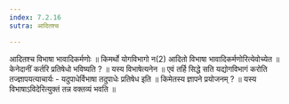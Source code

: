 ```yaml
---
index: 7.2.16
sutra: आदितश्च

---
```

 आदितश्च विभाषा भावादिकर्मणोः ॥ किमर्थो योगविभागो न(2) आदितो विभाषा भावादिकर्मणोरित्येवोच्येत ॥ केनेदानीं कर्तरि प्रतिषेधो भविष्यति ? ॥ यस्य विभाषेत्यनेन ॥ एवं तर्हि सिद्धे सति यद्योगविभागं करोति तज्ज्ञापयत्याचार्यः  -  यदुपाधेर्विभाषा तदुपाधेः प्रतिषेध इति ॥ किमेतस्य ज्ञापने प्रयोजनम् ? ॥ यस्य विभाषाऽविदेरित्युक्तं तन्न वक्तव्यं भवति ॥ 
